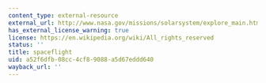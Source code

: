 ```yaml
---
content_type: external-resource
external_url: http://www.nasa.gov/missions/solarsystem/explore_main.html
has_external_license_warning: true
license: https://en.wikipedia.org/wiki/All_rights_reserved
status: ''
title: spaceflight
uid: a52f6dfb-08cc-4cf8-9088-a5d67eddd640
wayback_url: ''
---
```

